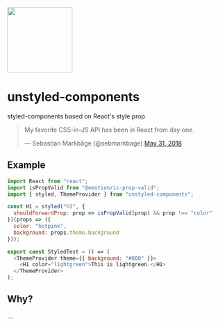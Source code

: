 <img src="https://github.com/stereobooster/unstyled-components/blob/master/unstyled-components.png?raw=true" width="150" height="150" />

# unstyled-components

styled-components based on React's style prop

<blockquote class="twitter-tweet">
  <p lang="en" dir="ltr">My favorite CSS-in-JS API has been in React from day one.</p>
  &mdash; Sebastian Markbåge (@sebmarkbage) <a href="https://twitter.com/sebmarkbage/status/1002277788961918979?ref_src=twsrc%5Etfw">May 31, 2018</a>
</blockquote>

## Example

```js
import React from "react";
import isPropValid from "@emotion/is-prop-valid";
import { styled, ThemeProvider } from "unstyled-components";

const H1 = styled("h1", {
  shouldForwardProp: prop => isPropValid(prop) && prop !== "color"
})(props => ({
  color: "hotpink",
  background: props.theme.background
}));

export const StyledTest = () => (
  <ThemeProvider theme={{ background: "#000" }}>
    <H1 color="lightgreen">This is lightgreen.</H1>
  </ThemeProvider>
);
```

## Why?

...
